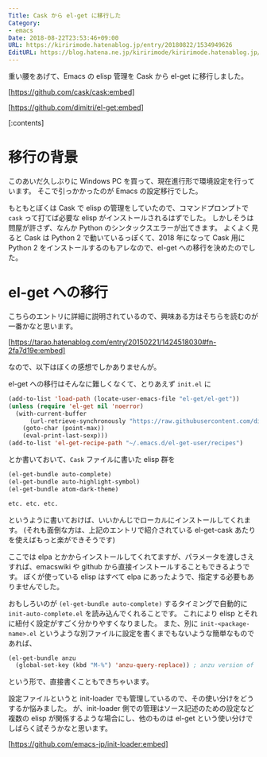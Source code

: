 ```yaml
---
Title: Cask から el-get に移行した
Category:
- emacs
Date: 2018-08-22T23:53:46+09:00
URL: https://kiririmode.hatenablog.jp/entry/20180822/1534949626
EditURL: https://blog.hatena.ne.jp/kiririmode/kiririmode.hatenablog.jp/atom/entry/10257846132613553775
---
```


重い腰をあげて、Emacs の elisp 管理を Cask から el-get に移行しました。

[https://github.com/cask/cask:embed]

[https://github.com/dimitri/el-get:embed]

[:contents]

# 移行の背景

このあいだ久しぶりに Windows PC を買って、現在進行形で環境設定を行っています。
そこで引っかかったのが Emacs の設定移行でした。

もともとぼくは Cask で elisp の管理をしていたので、コマンドプロンプトで `cask` って打てば必要な elisp がインストールされるはずでした。
しかしそうは問屋が許さず、なんか Python のシンタックスエラーが出てきます。
よくよく見ると Cask は Python 2 で動いているっぽくて、2018 年になって Cask 用に Python 2 をインストールするのもアレなので、el-get への移行を決めたのでした。

# el-get への移行

こちらのエントリに詳細に説明されているので、興味ある方はそちらを読むのが一番かなと思います。

[https://tarao.hatenablog.com/entry/20150221/1424518030#fn-2fa7d19e:embed]

なので、以下はぼくの感想でしかありませんが。

el-get への移行はそんなに難しくなくて、とりあえず `init.el` に

```lisp
(add-to-list 'load-path (locate-user-emacs-file "el-get/el-get"))
(unless (require 'el-get nil 'noerror)
  (with-current-buffer
      (url-retrieve-synchronously "https://raw.githubusercontent.com/dimitri/el-get/master/el-get-install.el")
    (goto-char (point-max))
    (eval-print-last-sexp)))
(add-to-list 'el-get-recipe-path "~/.emacs.d/el-get-user/recipes")
```

とか書いておいて、`Cask` ファイルに書いた elisp 群を

```lisp
(el-get-bundle auto-complete)
(el-get-bundle auto-highlight-symbol)
(el-get-bundle atom-dark-theme)

etc. etc. etc.
```

というように書いておけば、いいかんじでローカルにインストールしてくれます。
(それも面倒な方は、上記のエントリで紹介されている el-get-cask あたりを使えばもっと楽ができそうです)

ここでは elpa とかからインストールしてくれてますが、パラメータを渡しさえすれば、emacswiki や github から直接インストールすることもできるようです。
ぼくが使っている elisp はすべて elpa にあったようで、指定する必要もありませんでした。


おもしろいのが `(el-get-bundle auto-complete)` するタイミングで自動的に `init-auto-complete.el` を読み込んでくれることです。
これにより elisp とそれに紐付く設定がすごく分かりやすくなりました。
また、別に `init-<package-name>.el` というような別ファイルに設定を書くまでもないような簡単なものであれば、

```lisp
(el-get-bundle anzu
  (global-set-key (kbd "M-%") 'anzu-query-replace)) ; anzu version of `query-replace'.
```

という形で、直接書くこともできちゃいます。

設定ファイルというと init-loader でも管理しているので、その使い分けをどうするか悩みました。
が、init-loader 側での管理はソース記述のための設定など複数の elisp が関係するような場合にし、他のものは el-get という使い分けでしばらく試そうかなと思います。

[https://github.com/emacs-jp/init-loader:embed]
